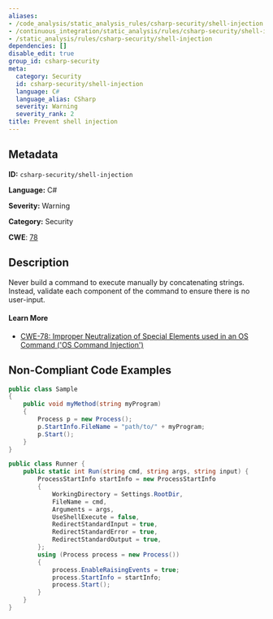 ```yaml
---
aliases:
- /code_analysis/static_analysis_rules/csharp-security/shell-injection
- /continuous_integration/static_analysis/rules/csharp-security/shell-injection
- /static_analysis/rules/csharp-security/shell-injection
dependencies: []
disable_edit: true
group_id: csharp-security
meta:
  category: Security
  id: csharp-security/shell-injection
  language: C#
  language_alias: CSharp
  severity: Warning
  severity_rank: 2
title: Prevent shell injection
---
```

<!--  SOURCED FROM https://github.com/DataDog/datadog-static-analyzer-rule-docs -->


## Metadata
**ID:** `csharp-security/shell-injection`

**Language:** C#

**Severity:** Warning

**Category:** Security

**CWE**: [78](https://cwe.mitre.org/data/definitions/78.html)

## Description
Never build a command to execute manually by concatenating strings. Instead, validate each component of the command to ensure there is no user-input.

#### Learn More

 - [CWE-78: Improper Neutralization of Special Elements used in an OS Command ('OS Command Injection')](https://cwe.mitre.org/data/definitions/78)

## Non-Compliant Code Examples
```csharp
public class Sample
{
    public void myMethod(string myProgram)
    {
        Process p = new Process();
        p.StartInfo.FileName = "path/to/" + myProgram;
        p.Start();
    }
}

public class Runner {
    public static int Run(string cmd, string args, string input) {
        ProcessStartInfo startInfo = new ProcessStartInfo
        {
            WorkingDirectory = Settings.RootDir,
            FileName = cmd,
            Arguments = args,
            UseShellExecute = false,
            RedirectStandardInput = true,
            RedirectStandardError = true,
            RedirectStandardOutput = true,
        };
        using (Process process = new Process())
        {
            process.EnableRaisingEvents = true;
            process.StartInfo = startInfo;
            process.Start();
        }
    }
}
```
